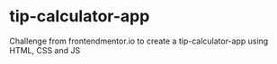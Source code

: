 # tip-calculator-app
Challenge from frontendmentor.io to create a tip-calculator-app using HTML, CSS and JS
